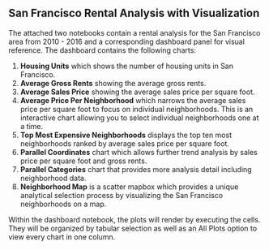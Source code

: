 ## San Francisco Rental Analysis with Visualization

The attached two notebooks contain a rental analysis for the San Francisco area from 2010 - 2016 and a corresponding dashboard panel for visual reference.
The dashboard contains the following charts:
1. **Housing Units** which shows the number of housing units in San Francisco.
2. **Average Gross Rents** showing the average gross rents.
3. **Average Sales Price** showing the average sales price per square foot.
4. **Average Price Per Neighborhood** which narrows the average sales price per square foot to focus on individual neighborhoods. This is an interactive chart allowing you to select individual neighborhoods one at a time.
5. **Top Most Expensive Neighborhoods** displays the top ten most neighborhoods ranked by average sales price per square foot.
6. **Parallel Coordinates** chart which allows further trend analysis by sales price per square foot and gross rents.
7. **Parallel Categories** chart that provides more analysis detail including neighborhood data.
8. **Neighborhood Map** is a scatter mapbox which provides a unique analytical selection process by visualizing the San Francisco neighborhoods on a map.

Within the dashboard notebook, the plots will render by executing the cells. They will be organized by tabular selection as well as an All Plots option to view every chart in one column.
